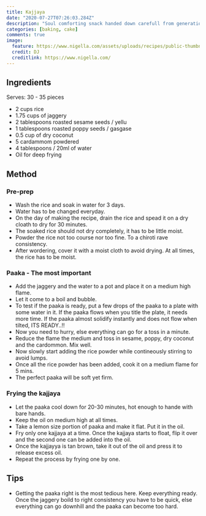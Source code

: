 ```yaml
---
title: Kajjaya
date: "2020-07-27T07:26:03.284Z"
description: "Soul comforting snack handed down carefull from generations."
categories: [baking, cake]
comments: true
image:
  feature: https://www.nigella.com/assets/uploads/recipes/public-thumbnail/dark-and-sumptuous-chocolate-c-56ce1526a3e74.jpg
  credit: DJ
  creditlink: https://www.nigella.com/
---
```


## Ingredients
Serves: 30 - 35 pieces

- 2 cups rice
- 1.75 cups of jaggery
- 2 tablespoons roasted sesame seeds / yellu
- 1 tablespoons roasted poppy seeds / gasgase
- 0.5 cup of dry coconut
- 5 cardammom powdered
- 4 tablespoons / 20ml of water
- Oil for deep frying

## Method

### Pre-prep

- Wash the rice and soak in water for 3 days. 
- Water has to be changed everyday.
- On the day of making the recipe, drain the rice and spead it on a dry cloath to dry for 30 minutes.
- The soaked rice should not dry completely, it has to be little moist.
- Powder the rice not too course nor too fine. To a chiroti rave consistency.
- After wordering, cover it with a moist cloth to avoid drying. At all times, the rice has to be moist.

### Paaka - The most important

- Add the jaggery and the water to a pot and place it on a medium high flame.
- Let it come to a boil and bubble.
- To test if the paaka is ready, put a few drops of the paaka to a plate with some water in it. If the paaka flows when you title the plate, it needs more time. If the paaka almost solidify instantly and does not flow when tilted, ITS READY..!!
- Now you need to hurry, else everything can go for a toss in a minute.
- Reduce the flame the medium and toss in sesame, poppy, dry coconut and the cardommon. Mix well.
- Now slowly start adding the rice powder while contineously stirring to avoid lumps.
- Once all the rice powder has been added, cook it on a medium flame for 5 mins.
- The perfect paaka will be soft yet firm.

### Frying the kajjaya

- Let the paaka cool down for 20-30 minutes, hot enough to hande with bare hands.
- Keep the oil on medium high at all times.
- Take a lemon size portion of paaka and make it flat. Put it in the oil.
- Fry only one kajjaya at a time. Once the kajjaya starts to float, flip it over and the second one can be added into the oil.
- Once the kajjayya is tan brown, take it out of the oil and press it to release excess oil.
- Repeat the process by frying one by one.

## Tips

- Getting the paaka right is the most tedious here. Keep everything ready. Once the jaggery boild to right consistency you have to be quick, else everything can go downhill and the paaka can become too hard. 

